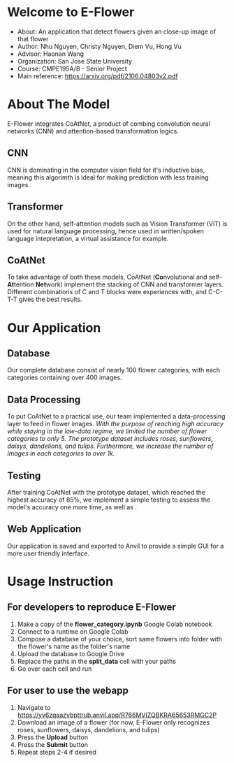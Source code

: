 # Welcome to E-Flower 
- About: An application that detect flowers given an close-up image of that flower
- Author: Nhu Nguyen, Christy Nguyen, Diem Vu, Hong Vu
- Advisor: Haonan Wang
- Organization: San Jose State University
- Course: CMPE195A/B - Senior Project
- Main reference: https://arxiv.org/pdf/2106.04803v2.pdf
# About The Model
E-Flower integrates CoAtNet, a product of combing convolution neural networks (CNN) and attention-based transformation logics. 
## CNN
CNN is dominating in the computer vision field for it's inductive bias, meaning this algorimth is ideal for making prediction with less training images.
## Transformer 
On the other hand, self-attention models such as Vision Transformer (ViT) is used for natural language processing, hence used in written/spoken language intepretation, a virtual assistance for example.  
## CoAtNet
To take advantage of both these models, CoAtNet (**Co**nvolutional and self-**At**tention **Net**work) implement the stacking of CNN and transformer layers.
Different combinations of C and T blocks were experiences with, and C-C-T-T gives the best results. 
# Our Application
## Database
Our complete database consist of nearly 100 flower categories, with each categories containing over 400 images.
## Data Processing
To put CoAtNet to a practical use, our team implemented a data-processing layer to feed in flower images.
*With the purpose of reaching high accuracy while staying in the low-data regime, we limited the number of flower categories to only 5. The prototype dataset includes roses, sunflowers, daisys, dandelions, and tulips. Furthermore, we increase the number of images in each categories to over 1k.* 
## Testing
After training CoAtNet with the prototype dataset, which reached the highest accuracy of 85%, we implement a simple testing to assess the model's accuracy one more time, as well as . 
## Web Application
Our application is saved and exported to Anvil to provide a simple GUI for a more user friendly interface.

# Usage Instruction
## For developers to reproduce E-Flower
1. Make a copy of the **flower_category.ipynb** Google Colab notebook
2. Connect to a runtime on Google Colab
3. Compose a database of your choice, sort same flowers into folder with the flower's name as the folder's name
4. Upload the database to Google Drive
5. Replace the paths in the **split_data** cell with your paths 
6. Go over each cell and run

## For user to use the webapp
1. Navigate to https://yv6zqaazvbpttrub.anvil.app/R766MVIZQBKRA65653RMGC2P
2. Download an image of a flower (for now, E-Flower only recognizes roses, sunflowers, daisys, dandelions, and tulips)
3. Press the **Upload** button
4. Press the **Submit** button
5. Repeat steps 2-4 if desired
